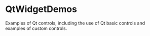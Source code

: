 # QtWidgetDemos
Examples of Qt controls, including the use of Qt basic controls and examples of custom controls.

